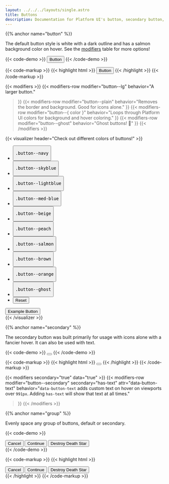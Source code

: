 ```yaml
---
layout: ../../../layouts/single.astro
title: Buttons
description: Documentation for Platform UI's button, secondary button, and button group components.
---
```

{{% anchor name="button" %}}

The default button style is white with a dark outline and has a salmon background color on hover. See the [modifiers](#modifiers) table for more options!


{{< code-demo >}}
<button class="button">Button</button>
{{< /code-demo >}}

{{< code-markup >}}
{{< highlight html >}}
<button class="button">Button</button>
{{< /highlight >}} 
{{< /code-markup >}}

{{< modifiers >}}
{{< modifiers-row 
  modifier="button--lg"
  behavior="A larger button." 
>}}
{{< modifiers-row 
  modifier="button--plain"
  behavior="Removes the border and background. Good for icons alone." 
>}}
{{< modifiers-row 
  modifier="button--{ color }"
  behavior="Loops through Platform UI colors for background and hover coloring." 
>}}
{{< modifiers-row 
  modifier="button--ghost"
  behavior="Ghost buttons! 👻"
>}}
{{< /modifiers >}}

{{< visualizer header="Check out different colors of buttons!" >}}
<div class="actions block">
  <ul class="list">
    <li>
      <button class="button" data-example-elements="button--navy">
        <pre>.button--navy</pre>
      </button>
    </li>
    <li>
      <button class="button" data-example-elements="button--skyblue">
        <pre>.button--skyblue</pre>
      </button>
    </li>
    <li>
      <button class="button" data-example-elements="button--lightblue">
        <pre>.button--lightblue</pre>
      </button>
    </li>
    <li>
      <button class="button" data-example-elements="button--med-blue">
        <pre>.button--med-blue</pre>
      </button>
    </li>
    <li>
      <button class="button" data-example-elements="button--beige">
        <pre>.button--beige</pre>
      </button>
    </li>
    <li>
      <button class="button" data-example-elements="button--peach">
        <pre>.button--peach</pre>
      </button>
    </li>
    <li>
      <button class="button" data-example-elements="button--salmon">
        <pre>.button--salmon</pre>
      </button>
    </li>
    <li>
      <button class="button" data-example-elements="button--brown">
        <pre>.button--brown</pre>
      </button>
    </li>
    <li>
      <button class="button" data-example-elements="button--orange">
        <pre>.button--orange</pre>
      </button>
    </li>
    <li>
      <button class="button" data-example-elements="button--ghost text--white">
        <pre>.button--ghost</pre>
      </button>
    </li>
    <li>
      <button class="button button--salmon text--white" data-reset="true">
        Reset
      </button>
    </li>
  </ul>
</div>
<div class="results rounded-2 block background--dark p-3" data-default-class="flex flex--center-content">
  <button class="button">
    Example Button
  </button>
</div>
{{< /visualizer >}}

{{% anchor name="secondary" %}}

The secondary button was built primarily for usage with icons alone with a fancier hover. It can also be used with text.

{{< code-demo >}}
<button class="button button--secondary"><i class="pi-download"></i></button>
{{< /code-demo >}}

{{< code-markup >}}
{{< highlight html >}}
<button class="button button--secondary"><i class="pi-download"></i></button>
{{< /highlight >}} 
{{< /code-markup >}}

{{< modifiers secondary="true" data="true" >}}
{{< modifiers-row 
  modifier="button--secondary"
  secondary="has-text"
  attr="data-button-text"
  behavior="`data-button-text` adds custom text on hover on viewports over `991px`. Adding `has-text` will show that text at all times."
>}}
{{< /modifiers >}}

{{% anchor name="group" %}}

Evenly space any group of buttons, default or secondary.

{{< code-demo >}}
<div class="button-group">
  <button class="button">Cancel</button>
  <button class="button">Continue</button>
  <button class="button">Destroy Death Star</button>
</div>
{{< /code-demo >}}

{{< code-markup >}}
{{< highlight html >}}
<div class="button-group">
  <button class="button">Cancel</button>
  <button class="button">Continue</button>
  <button class="button">Destroy Death Star</button>
</div>
{{< /highlight >}} 
{{< /code-markup >}}
